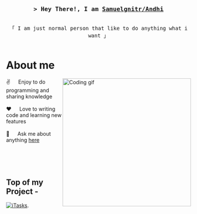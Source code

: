 <!-- Intro  -->
<h3 align="center">
        <samp>&gt; Hey There!, I am
                <b><a target="_blank" href="https://github.com/Samuelgnitr">Samuelgnitr/Andhi</a></b>
        </samp>
</h3>

<p align="center"> 
  <samp>
    <br>
    「 I am just normal person that like to do anything what i want 」
    <br>
    <br>
  </samp>
</p>

<!-- About Section -->
 # About me
 
<p>
 <img align="right" width="350" src="/assets/programmer.gif" alt="Coding gif" />
  
 ✌️ &emsp; Enjoy to do programming and sharing knowledge <br/><br/>
 ❤️ &emsp; Love to writing code and learning new features<br/><br/>
 💬 &emsp; Ask me about anything [here](https://github.com/Samuelgnitr/Samuelgnitr/issues)

</p>

<br/>
<br/>
<br/>

## Top of my Project -
[![iTasks](https://github-readme-stats.vercel.app/api/pin/?username=alsiam&repo=itasks&border_color=7F3FBF&bg_color=0D1117&title_color=C9D1D9&text_color=8B949E&icon_color=7F3FBF)](https://github.com/alsiam/itasks).
<!--
**Samuelgnitr/SamuelGnitr** is a ✨ _special_ ✨ repository because its `README.md` (this file) appears on your GitHub profile.

Here are some ideas to get you started:

- 🔭 I’m currently working on ...
- 🌱 I’m currently learning ...
- 👯 I’m looking to collaborate on ...
- 🤔 I’m looking for help with ...
- 💬 Ask me about ...
- 📫 How to reach me: ...
- 😄 Pronouns: ...
- ⚡ Fun fact: ...
-->
